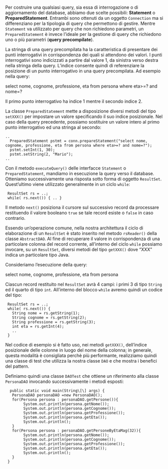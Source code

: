Per costruire una qualsiasi query, sia essa di interrogazione o di aggiornamento del database, abbiamo due scelte possibili: **Statement** o **PreparedStatement**. Entrambi sono ottenuti da un oggetto `Connection` ma si differenziano per la tipologia di query che permettono di gestire. Mentre `Statement` va utilizzato per query che non richiedono parametri, un `PreparedStatement` è invece l’ideale per la gestione di query che richiedono uno o più parametri (**query precompilate**).

La stringa di una query precompilata ha la caratteristica di presentare dei punti interrogativi in corrispondenza dei quali si attendono dei valori. I punti interrogativi sono indicizzati a partire dal valore 1, da sinistra verso destra nella stringa della query. L’indice consente quindi di referenziare la posizione di un punto interrogativo in una query precompilata. Ad esempio nella query:

select nome, cognome, professione, eta from persona where eta>=? and nome=?

Il primo punto interrogativo ha indice 1 mentre il secondo indice 2.

La classe `PreparedStatement` mette a disposizione diversi metodi del tipo `setXXX()` per impostare un valore specificando il suo indice posizionale. Nel caso della query precedente, possiamo sostituire un valore intero al primo punto interrogativo ed una stringa al secondo:

	..
      PreparedStatement pstmt = conn.prepareStatement("select nome, cognome, professione, eta from persona where eta>=? and nome=?");
      pstmt.setInt(1, 30);
      pstmt.setString(2, "Mario");
	..
	

Con il metodo `executeQuery()` delle interfacce `Statement` o `PreparedStatement`, mandiamo in esecuzione la query verso il database. Otteniamo successivamente una risposta sotto forma di oggetto `ResultSet`. Quest’ultimo viene utilizzato generalmente in un ciclo `while`:

	 ResultSet rs = ..;
	 while( rs.next()) { .. }
	 

Il metodo `next()` posiziona il cursore sul successivo record da processare restituendo il valore booleano `true` se tale record esiste o `false` in caso contrario.

Essendo un’operazione comune, nella nostra architettura il ciclo di elaborazione di un `ResultSet` è stato inserito nel metodo `rsReader()` della classe `AbstractDAO`. Al fine di recuperare il valore in corrispondenza di una particolare colonna del record corrente, all’interno del ciclo `while` possiamo invocare, su un `ResultSet`, diversi metodi del tipo `getXXX()` dove “XXX” indica un particolare tipo Java.

Consideriamo l’esecuzione della query:

select nome, cognome, professione, eta from persona

Ciascun record restituito nel `ResultSet` avrà 4 campi: i primi 3 di tipo `String` ed il quarto di tipo `int`. All’interno del blocco `while` avremo quindi un codice del tipo:

	 ResultSet rs = ..;
	 while( rs.next()) { 
	   String nome = rs.getString(1);
	   String cognome = rs.getString(2);
	   String professione = rs.getString(3);
	   int eta = rs.getInt(4);
	   ..
	 }
	 

Nel codice di esempio si è fatto uso, nei metodi `getXXX()`, dell’indice posizionale delle colonne in luogo del nome della colonna; in generale, questa modalità è consigliata perchè più performante, realizziamo quindi una classe di test che utilizza la nostra classe `DAO` e che mostra i benefici del pattern.

Definiamo quindi una classe `DAOTest` che ottiene un riferimento alla classe `PersonaDAO` invocando successivamente i metodi esposti:

      public static void main(String\[\] args) {
       PersonaDAO personaDAO =new PersonaDAO();
       for(Persona persona : personaDAO.getPersone()){
        	System.out.println(persona.getNome());
        	System.out.println(persona.getCognome());
        	System.out.println(persona.getProfessione());
        	System.out.println(persona.getEta());
        	System.out.println();
       }
       for(Persona persona : personaDAO.getPersoneByEtaMag(32)){
            System.out.println(persona.getNome());
            System.out.println(persona.getCognome());
            System.out.println(persona.getProfessione());
            System.out.println(persona.getEta());
            System.out.println();
       }
     }